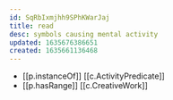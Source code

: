 ```yaml
---
id: SqRbIxmjhh9SPhKWarJaj
title: read
desc: symbols causing mental activity
updated: 1635676386651
created: 1635661136468
---
```


- [[p.instanceOf]] [[c.ActivityPredicate]]
- [[p.hasRange]] [[c.CreativeWork]]
